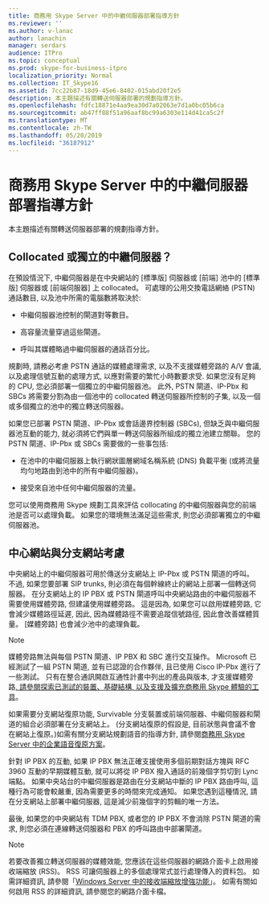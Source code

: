 ```yaml
---
title: 商務用 Skype Server 中的中繼伺服器部署指導方針
ms.reviewer: ''
ms.author: v-lanac
author: lanachin
manager: serdars
audience: ITPro
ms.topic: conceptual
ms.prod: skype-for-business-itpro
localization_priority: Normal
ms.collection: IT_Skype16
ms.assetid: 7cc22b87-18d9-45e6-8402-015abd20f2e5
description: 本主題描述有關轉送伺服器部署的規劃指導方針。
ms.openlocfilehash: fdfc18871e4aa9ea30d7a02063e7d1a0bc05b6ca
ms.sourcegitcommit: ab47ff88f51a96aaf8bc99a6303e114d41ca5c2f
ms.translationtype: MT
ms.contentlocale: zh-TW
ms.lasthandoff: 05/20/2019
ms.locfileid: "36187912"
---
```

# <a name="deployment-guidelines-for-mediation-server-in-skype-for-business-server"></a>商務用 Skype Server 中的中繼伺服器部署指導方針
 
本主題描述有關轉送伺服器部署的規劃指導方針。
  
## <a name="collocated-or-stand-alone-mediation-server"></a>Collocated 或獨立的中繼伺服器？

在預設情況下, 中繼伺服器是在中央網站的 [標準版] 伺服器或 [前端] 池中的 [標準版] 伺服器或 [前端伺服器] 上 collocated。 可處理的公用交換電話網絡 (PSTN) 通話數目, 以及池中所需的電腦數將取決於:
  
- 中繼伺服器池控制的閘道對等數目。
    
- 高容量流量穿過這些閘道。
    
- 呼叫其媒體略過中繼伺服器的通話百分比。
    
規劃時, 請務必考慮 PSTN 通話的媒體處理需求, 以及不支援媒體旁路的 A/V 會議, 以及處理信號互動的處理方式, 以應對需要的繁忙小時數要求受. 如果您沒有足夠的 CPU, 您必須部署一個獨立的中繼伺服器池。 此外, PSTN 閘道、IP-Pbx 和 SBCs 將需要分割為由一個池中的 collocated 轉送伺服器所控制的子集, 以及一個或多個獨立的池中的獨立轉送伺服器。
  
如果您已部署 PSTN 閘道、IP-Pbx 或會話邊界控制器 (SBCs), 但缺乏與中繼伺服器池互動的能力, 就必須將它們與單一轉送伺服器所組成的獨立池建立關聯。 您的 PSTN 閘道、IP-Pbx 或 SBCs 需要做的一些事包括:
  
- 在池中的中繼伺服器上執行網狀圖層網域名稱系統 (DNS) 負載平衡 (或將流量均勻地路由到池中的所有中繼伺服器)。
    
- 接受來自池中任何中繼伺服器的流量。
    
您可以使用商務用 Skype 規劃工具來評估 collocating 的中繼伺服器與您的前端池是否可以處理負載。 如果您的環境無法滿足這些需求, 則您必須部署獨立的中繼伺服器池。
  
## <a name="central-site-and-branch-site-considerations"></a>中心網站與分支網站考慮

 中央網站上的中繼伺服器可用於傳送分支網站上 IP-Pbx 或 PSTN 閘道的呼叫。 不過, 如果您要部署 SIP trunks, 則必須在每個幹線終止的網站上部署一個轉送伺服器。 在分支網站上的 IP PBX 或 PSTN 閘道呼叫中央網站路由的中繼伺服器不需要使用媒體旁路, 但建議使用媒體旁路。 這是因為, 如果您可以啟用媒體旁路, 它會減少媒體路徑延遲, 因此, 因為媒體路徑不需要追蹤信號路徑, 因此會改善媒體質量。 [媒體旁路] 也會減少池中的處理負載。
  
> [!NOTE]
> 媒體旁路無法與每個 PSTN 閘道、IP PBX 和 SBC 進行交互操作。 Microsoft 已經測試了一組 PSTN 閘道, 並有已認證的合作夥伴, 且已使用 Cisco IP-Pbx 進行了一些測試。 只有在整合通訊開啟互通性計畫中列出的產品與版本, 才支援媒體旁路[, 請參閱探索已測試的裝置、基礎結構, 以及支援及擴充商務用 Skype 體驗的工具](http://partnersolutions.skypeforbusiness.com/solutionscatalog)。 
  
如果需要分支網站復原功能, Survivable 分支裝置或前端伺服器、中繼伺服器和閘道的組合必須部署在分支網站上。 (分支網站復原的假設是, 目前狀態與會議不會在網站上復原。)如需有關分支網站規劃語音的指導方針, 請參閱[商務用 Skype Server 中的企業語音復原方案](../enterprise-voice-solution/enterprise-voice-resiliency.md)。
  
針對 IP PBX 的互動, 如果 IP PBX 無法正確支援使用多個前期對話方塊與 RFC 3960 互動的早期媒體互動, 就可以將從 IP PBX 撥入通話的前幾個字剪切到 Lync 端點。 如果中央站台的中繼伺服器是路由在分支網站中斷的 IP PBX 路由呼叫, 這種行為可能會較嚴重, 因為需要更多的時間來完成通知。 如果您遇到這種情況, 請在分支網站上部署中繼伺服器, 這是減少前幾個字的剪輯的唯一方法。
  
最後, 如果您的中央網站有 TDM PBX, 或者您的 IP PBX 不會消除 PSTN 閘道的需求, 則您必須在連線轉送伺服器和 PBX 的呼叫路由中部署閘道。
  
> [!NOTE]
> 若要改善獨立轉送伺服器的媒體效能, 您應該在這些伺服器的網路介面卡上啟用接收端縮放 (RSS)。 RSS 可讓伺服器上的多個處理常式並行處理傳入的資料包。 如需詳細資訊, 請參閱「[Windows Server 中的接收端縮放增強功能](https://go.microsoft.com/fwlink/p/?LinkId=268731)」。 如需有關如何啟用 RSS 的詳細資訊, 請參閱您的網路介面卡檔。 
  

